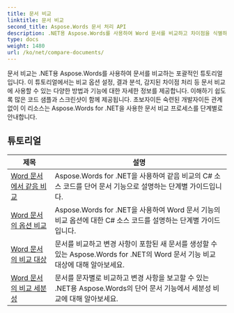 ```yaml
---
title: 문서 비교
linktitle: 문서 비교
second_title: Aspose.Words 문서 처리 API
description: .NET용 Aspose.Words를 사용하여 Word 문서를 비교하고 차이점을 식별하는 방법을 알아보세요. 가이드와 실제 사례가 포함되어 있습니다.
type: docs
weight: 1480
url: /ko/net/compare-documents/
---
```


문서 비교는 .NET용 Aspose.Words를 사용하여 문서를 비교하는 포괄적인 튜토리얼입니다. 이 튜토리얼에서는 비교 옵션 설정, 결과 분석, 감지된 차이점 처리 등 문서 비교에 사용할 수 있는 다양한 방법과 기능에 대한 자세한 정보를 제공합니다. 이해하기 쉽도록 많은 코드 샘플과 스크린샷이 함께 제공됩니다. 초보자이든 숙련된 개발자이든 관계없이 이 리소스는 Aspose.Words for .NET을 사용한 문서 비교 프로세스를 단계별로 안내합니다.

 ## 튜토리얼
| 제목 | 설명 |
| --- | --- |
| [Word 문서에서 같음 비교](./compare-for-equal/) | Aspose.Words for .NET을 사용하여 같음 비교의 C# 소스 코드를 단어 문서 기능으로 설명하는 단계별 가이드입니다. |
| [Word 문서의 옵션 비교](./compare-options/) | Aspose.Words for .NET을 사용하여 Word 문서 기능의 비교 옵션에 대한 C# 소스 코드를 설명하는 단계별 가이드입니다. |
| [Word 문서의 비교 대상](./comparison-target/) | 문서를 비교하고 변경 사항이 포함된 새 문서를 생성할 수 있는 Aspose.Words for .NET의 Word 문서 기능 비교 대상에 대해 알아보세요. |
| [Word 문서의 비교 세분성](./comparison-granularity/) | 문서를 문자별로 비교하고 변경 사항을 보고할 수 있는 .NET용 Aspose.Words의 단어 문서 기능에서 세분성 비교에 대해 알아보세요. |